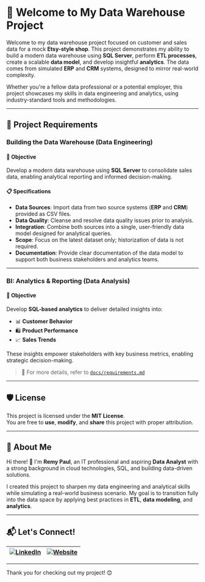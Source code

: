 # 🧠 Welcome to My Data Warehouse Project

Welcome to my data warehouse project focused on customer and sales data for a mock **Etsy-style shop**. This project demonstrates my ability to build a modern data warehouse using **SQL Server**, perform **ETL processes**, create a scalable **data model**, and develop insightful **analytics**. The data comes from simulated **ERP** and **CRM** systems, designed to mirror real-world complexity.

Whether you're a fellow data professional or a potential employer, this project showcases my skills in data engineering and analytics, using industry-standard tools and methodologies.

---

## 🚀 Project Requirements

### Building the Data Warehouse (Data Engineering)

#### 🎯 Objective

Develop a modern data warehouse using **SQL Server** to consolidate sales data, enabling analytical reporting and informed decision-making.

#### 📋 Specifications

- **Data Sources**: Import data from two source systems (**ERP** and **CRM**) provided as CSV files.
- **Data Quality**: Cleanse and resolve data quality issues prior to analysis.
- **Integration**: Combine both sources into a single, user-friendly data model designed for analytical queries.
- **Scope**: Focus on the latest dataset only; historization of data is not required.
- **Documentation**: Provide clear documentation of the data model to support both business stakeholders and analytics teams.

---

### BI: Analytics & Reporting (Data Analysis)

#### 🎯 Objective

Develop **SQL-based analytics** to deliver detailed insights into:

- 📊 **Customer Behavior**
- 🛍️ **Product Performance**
- 📈 **Sales Trends**

These insights empower stakeholders with key business metrics, enabling strategic decision-making.

> 📄 For more details, refer to [`docs/requirements.md`](docs/requirements.md)

---

## 🛡️ License

This project is licensed under the **MIT License**.  
You are free to **use**, **modify**, and **share** this project with proper attribution.

---

## 🌟 About Me

Hi there! 👋 I'm **Remy Paul**, an IT professional and aspiring **Data Analyst** with a strong background in cloud technologies, SQL, and building data-driven solutions.

I created this project to sharpen my data engineering and analytical skills while simulating a real-world business scenario. My goal is to transition fully into the data space by applying best practices in **ETL**, **data modeling**, and **analytics**.

---

## 📬 Let's Connect!

| [![LinkedIn](https://img.shields.io/badge/LinkedIn-Connect-blue?style=for-the-badge&logo=linkedin)](https://www.linkedin.com/in/remyinthecloud) | [![Website](https://img.shields.io/badge/Website-Visit-4B5563?style=for-the-badge&logo=google-chrome)](https://remyinthecloud.com) |
| :-----------------------------------------------------------: | :-----------------------------------------------------------------: |

---

Thank you for checking out my project! 😊
